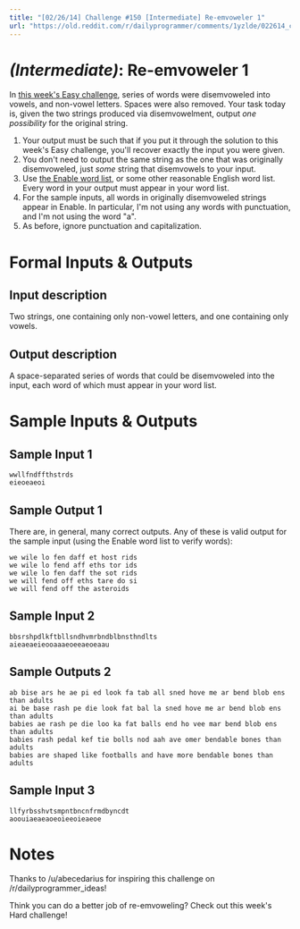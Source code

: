 ```yaml
---
title: "[02/26/14] Challenge #150 [Intermediate] Re-emvoweler 1"
url: "https://old.reddit.com/r/dailyprogrammer/comments/1yzlde/022614_challenge_150_intermediate_reemvoweler_1/"
---
```


# _(Intermediate)_: Re-emvoweler 1

In [this week's Easy challenge](http://www.reddit.com/r/dailyprogrammer/comments/1ystvb/022414_challenge_149_easy_disemvoweler/), series of words were disemvoweled into vowels, and non-vowel letters. Spaces were also removed. Your task today is, given the two strings produced via disemvowelment, output _one possibility_ for the original string.

1. Your output must be such that if you put it through the solution to this week's Easy challenge, you'll recover exactly the input you were given.
2. You don't need to output the same string as the one that was originally disemvoweled, just _some_ string that disemvowels to your input.
3. Use [the Enable word list](http://code.google.com/p/dotnetperls-controls/downloads/detail?name=enable1.txt), or some other reasonable English word list. Every word in your output must appear in your word list.
4. For the sample inputs, all words in originally disemvoweled strings appear in Enable. In particular, I'm not using any words with punctuation, and I'm not using the word "a".
5. As before, ignore punctuation and capitalization.

# Formal Inputs & Outputs

## Input description

Two strings, one containing only non-vowel letters, and one containing only vowels.

## Output description

A space-separated series of words that could be disemvoweled into the input, each word of which must appear in your word list. 

# Sample Inputs & Outputs

## Sample Input 1

    wwllfndffthstrds
    eieoeaeoi

## Sample Output 1

There are, in general, many correct outputs. Any of these is valid output for the sample input (using the Enable word list to verify words):

    we wile lo fen daff et host rids 
    we wile lo fend aff eths tor ids 
    we wile lo fen daff the sot rids 
    we will fend off eths tare do si 
    we will fend off the asteroids

## Sample Input 2

    bbsrshpdlkftbllsndhvmrbndblbnsthndlts
    aieaeaeieooaaaeoeeaeoeaau

## Sample Outputs 2

    ab bise ars he ae pi ed look fa tab all sned hove me ar bend blob ens than adults 
    ai be base rash pe die look fat bal la sned hove me ar bend blob ens than adults 
    babies ae rash pe die loo ka fat balls end ho vee mar bend blob ens than adults 
    babies rash pedal kef tie bolls nod aah ave omer bendable bones than adults 
    babies are shaped like footballs and have more bendable bones than adults

## Sample Input 3

    llfyrbsshvtsmpntbncnfrmdbyncdt
    aoouiaeaeaoeoieeoieaeoe

# Notes

Thanks to /u/abecedarius for inspiring this challenge on /r/dailyprogrammer_ideas!

Think you can do a better job of re-emvoweling? Check out this week's Hard challenge!